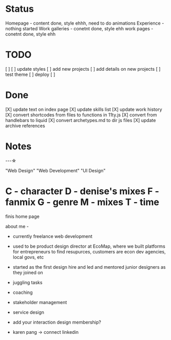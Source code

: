 
# Status 
Homepage - content done, style ehhh, need to do animations
Experience - nothing started
Work galleries - conetnt done, style ehh
work pages - conetnt done, style ehh


# TODO
[ ]
[ ] update styles
[ ] add new projects
[ ] add details on new projects
[ ] test theme
[ ] deploy
[ ] 


# Done
[X] update text on index page
[X] update skills list
[X] update work history
[X] convert shortcodes from files to functions in 11ty.js
[X] convert from handlebars to liquid
[X] convert archetypes.md to dir js files
[X] update archive references

# Notes
---☆

"Web Design" "Web Development" "UI Design"

C - character
D - denise's mixes
F - fanmix
G - genre
M - mixes
T - time 
==============
finis home page

about me -

- currently freelance web development
- used to be product design director at EcoMap, where we built platforms for entrepreneurs to find resupurces, customers are econ dev agencies, local govs, etc

- started as the first design hire and led and mentored junior designers as they joined on

- juggling tasks
- coaching
- stakeholder management
- service design
- add your interaction design membership?
- karen pang -> connect linkedin


